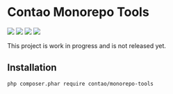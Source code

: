 Contao Monorepo Tools
=====================

[![](https://img.shields.io/travis/contao/monorepo-tools/master.svg?style=flat-square)](https://travis-ci.org/contao/monorepo-tools/)
[![](https://img.shields.io/coveralls/contao/monorepo-tools/master.svg?style=flat-square)](https://coveralls.io/github/contao/monorepo-tools)
[![](https://img.shields.io/packagist/v/contao/monorepo-tools.svg?style=flat-square)](https://packagist.org/packages/contao/monorepo-tools)
[![](https://img.shields.io/packagist/dt/contao/monorepo-tools.svg?style=flat-square)](https://packagist.org/packages/contao/monorepo-tools)

This project is work in progress and is not released yet.

Installation
------------

```sh
php composer.phar require contao/monorepo-tools
```
